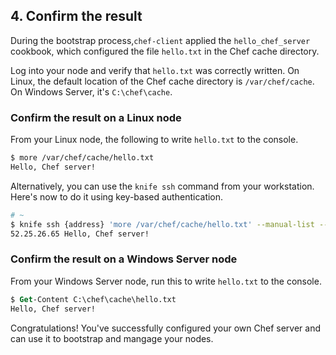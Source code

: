 ## 4. Confirm the result

During the bootstrap process,`chef-client` applied the `hello_chef_server` cookbook, which configured the file <code class="file-path">hello.txt</code> in the Chef cache directory.

Log into your node and verify that <code class="file-path">hello.txt</code> was correctly written. On Linux, the default location of the Chef cache directory is <code class="file-path">/var/chef/cache</code>. On Windows Server, it's <code class="file-path">C:\chef\cache</code>.

### Confirm the result on a Linux node

From your Linux node, the following to write <code class="file-path">hello.txt</code> to the console.

```bash
$ more /var/chef/cache/hello.txt
Hello, Chef server!
```

Alternatively, you can use the `knife ssh` command from your workstation. Here's now to do it using key-based authentication.

```bash
# ~
$ knife ssh {address} 'more /var/chef/cache/hello.txt' --manual-list --ssh-user {user} --identity-file {identity-file}
52.25.26.65 Hello, Chef server!
```

### Confirm the result on a Windows Server node

From your Windows Server node, run this to write <code class="file-path">hello.txt</code> to the console.

```ps
$ Get-Content C:\chef\cache\hello.txt
Hello, Chef server!
```

Congratulations! You've successfully configured your own Chef server and can use it to bootstrap and mangage your nodes.
